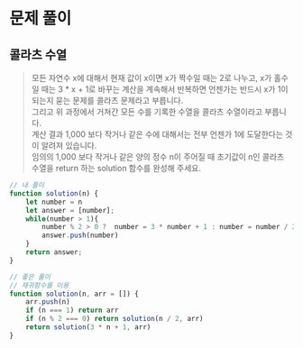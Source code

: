 # 문제 풀이

## 콜라츠 수열

> 모든 자연수 x에 대해서 현재 값이 x이면 x가 짝수일 때는 2로 나누고, x가 홀수일 때는 3 * x + 1로 바꾸는 계산을 계속해서 반복하면 언젠가는 반드시 x가 1이 되는지 묻는 문제를 콜라츠 문제라고 부릅니다.
<br/>그리고 위 과정에서 거쳐간 모든 수를 기록한 수열을 콜라츠 수열이라고 부릅니다.
<br/>계산 결과 1,000 보다 작거나 같은 수에 대해서는 전부 언젠가 1에 도달한다는 것이 알려져 있습니다.
<br/>임의의 1,000 보다 작거나 같은 양의 정수 n이 주어질 때 초기값이 n인 콜라츠 수열을 return 하는 solution 함수를 완성해 주세요.

```javascript
// 내 풀이
function solution(n) {
    let number = n
    let answer = [number];
    while(number > 1){
        number % 2 > 0 ?  number = 3 * number + 1 : number = number / 2
        answer.push(number)
    }
    return answer;
}
```

```javascript
// 좋은 풀이
// 재귀함수를 이용
function solution(n, arr = []) {
    arr.push(n)
    if (n === 1) return arr
    if (n % 2 === 0) return solution(n / 2, arr)
    return solution(3 * n + 1, arr)
}
```